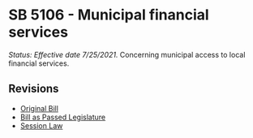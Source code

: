 # SB 5106 - Municipal financial services
*Status: Effective date 7/25/2021.*
Concerning municipal access to local financial services.

## Revisions
* [Original Bill](1/)
* [Bill as Passed Legislature](1/)
* [Session Law](1/)